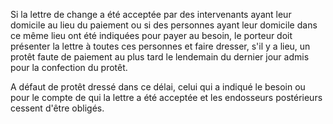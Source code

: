   
 Si la lettre de change a été acceptée par des intervenants ayant leur domicile au lieu du paiement ou si des personnes ayant leur domicile dans ce même lieu ont été indiquées pour payer au besoin, le porteur doit présenter la lettre à toutes ces personnes et faire dresser, s'il y a lieu, un protêt faute de paiement au plus tard le lendemain du dernier jour admis pour la confection du protêt.  

  
 A défaut de protêt dressé dans ce délai, celui qui a indiqué le besoin ou pour le compte de qui la lettre a été acceptée et les endosseurs postérieurs cessent d'être obligés.  
